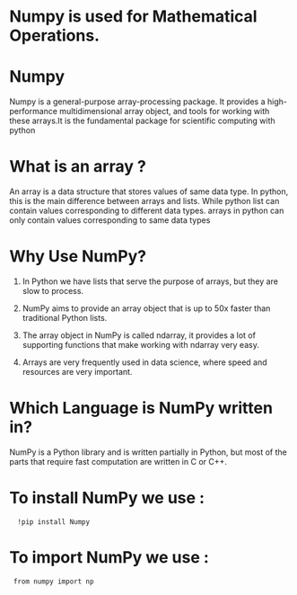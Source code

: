 # Numpy is used for Mathematical Operations.
# Numpy
Numpy is a general-purpose array-processing package. It provides a high-performance multidimensional array object, and tools for working with these arrays.It is the fundamental package for scientific computing with python

# What is an array ?
An array is a data structure that stores values of same data type. In python, this is the main difference between arrays and lists. While python list can contain values corresponding to different data types. arrays in python can only contain values corresponding to same data types

# Why Use NumPy?
1. In Python we have lists that serve the purpose of arrays, but they are slow to process.

2. NumPy aims to provide an array object that is up to 50x faster than traditional Python lists.

3. The array object in NumPy is called ndarray, it provides a lot of supporting functions that make working with ndarray very easy.

4. Arrays are very frequently used in data science, where speed and resources are very important.

# Which Language is NumPy written in?
NumPy is a Python library and is written partially in Python, but most of the parts that require fast computation are written in C or C++.

# To install NumPy we use :
      !pip install Numpy

# To import NumPy we use :
     from numpy import np 
